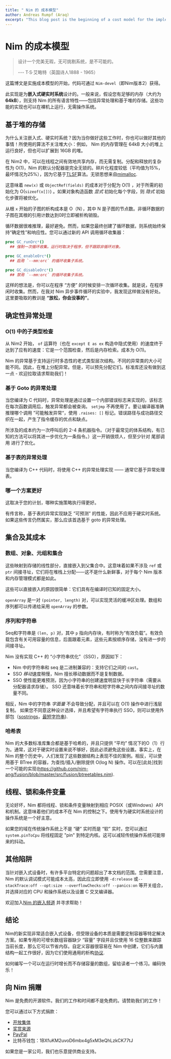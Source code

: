 ```yaml
---
title: " Nim 的 成本模型"
author: Andreas Rumpf (Araq)
excerpt: "This blog post is the beginning of a cost model for the implementation that is available via `Nim devel` aka Nim version 2."
---
```




# Nim 的成本模型

> 设计一个完美无瑕，无可挑剔系统，是不可能的。
>
>  --- T·S·艾略特（英国诗人1888 - 1965）



这篇博文是实施成本模型的开始，代码可通过 `Nim-devel`（即Nim版本2）获得。



此实现是为**嵌入式硬实时系统**设计的。一般来说，假设您有足够的内存（大约为**64kB**），则支持 Nim 的所有语言特性——包括异常处理和基于堆的存储。这些功能的实现也可以在裸机上运行，无需操作系统。



## 基于堆的存储

为什么关注嵌入式、硬实时系统？因为当你做好这些工作时，你也可以做好其他的事情！所使用的算法不关注堆大小：例如， Nim 的内存管理在 64kB 大小的堆上运行良好，但也可以扩展到 16GB 的堆。



在 Nim2 中，可以在线程之间有效地共享内存，而无需复制。分配和释放的复杂性为 O(1)，Nim 的默认分配器是完全无锁的。碎片化程度较低（平均值为15%，最坏情况为25%），因为它基于[TLSF](http://www.gii.upv.es/tlsf/)算法。无锁思想来自[mimalloc](https://github.com/microsoft/mimalloc).



这意味着  `new(x)`  或 `ObjectRef(fields)` 的成本对于分配为  O(1) ，对于所需的初始化为 O(`sizeof(x[])`) 。如果对象构造函数 *显式* 初始化每个字段，则 *隐式* 初始化步骤将被优化。



从根 `x` 开始的子图的析构成本是 O（N），其中 N 是子图的节点数。非循环数据的子图在其根的引用计数达到0时立即被析构销毁。



循环数据很难推理，最好避免。然而，如果您最终创建了循环数据，则系统始终保持“确定性”和响应性。您可以通过新的 API 调用循环收集器：



``` nim
proc GC_runOrc*()
  ## 强制一次循环收集。运行时取决于程序，但不跟踪非循环对象。

proc GC_enableOrc*()
  ## 启用 `--mm:orc` 的循环收集子系统。

proc GC_disableOrc*()
  ## 禁用 `--mm:orc` 的循环收集子系统。
```



这样的想法是，你可以在程序 “方便” 的时候安排一次循环收集。就是说，在程序闲时收集。然而，在我对 Nim 异步事件循环的实验中，我发现这样做没有好处。这里要吸取的教训是 **“放松，你会没事的”**。




## 确定性异常处理

### O(1) 中的子类型检查



从 Nim2 开始， `of` 运算符（也在 `except E as ex` 构造中隐式使用）的速度终于达到了应有的速度：它是一个范围检查，然后是内存检索。成本为 O(1)。

Nim 的异常基于支持运行时多态性的老式类型层次结构。不同的异常类的大小可能不同。因此，在堆上分配异常。但是，可以预先分配它们。标准库还没有做到这一点 - 欢迎拉取请求帮助我们！



### 基于 Goto 的异常处理

当您编译为 C 代码时，异常处理是通过设置一个内部错误标志来实现的，该标志在每次函数调用后，触发异常都会被查询。 `setjmp` 不再使用了。要让编译器准确推理哪个调用 ”可能触发异常“，使用  `.raises: []` 标记。错误路径与成功路径交织在一起，产生了指令缓存的优点和缺点。

所涉及的成本约为一次呼叫后的 2-4 条机器指令。（对于最常见的体系结构，有已知的方法可以将其进一步优化为一条指令。）这一开销很烦人，但至少针对 尾部调用 进行了优化。



### 基于表的异常处理

当您编译为 C++ 代码时，将使用 C++ 的异常处理实现 —— 通常它基于异常处理表。



### 哪一个方案更好

这取决于您的计划，哪种实施策略执行得更好。

有传言称，基于表的异常实现缺乏 ”可预测” 的性能，因此不应用于硬实时系统。如果这些传言仍然属实，那么应该首选基于 goto 的异常处理。



## 集合及其成本

### 数组、对象、元组和集合

这些映射到存储的线性部分，直接嵌入到父集合中。这意味着如果不涉及 `ref` 或 `ptr` 间接寻址，它们将在堆栈上分配——这不是什么新鲜事，对于每个 Nim 版本和内存管理模式都是如此。

这些可以直接嵌入的原因很简单：它们具有在编译时已知的固定大小。

`openArray` 是一对 `(pointer, length)` 对，可以实现灵活的缓冲区处理。数组和序列都可以传递给采用 `openArray` 的参数。



### 序列和字符串

Seq和字符串是 `(len, p)` 对，其中  `p` 指向内存块，有时称为“有效负载”。有效负载包含有关可用容量的信息，后面跟着元素，这些元素按顺序存储，没有进一步的间接寻址。

Nim 没有实现 C++ 的 “小字符串优化”（SSO），原因如下：



- Nim 中的字符串和 seq 是二进制兼容的：支持它们之间的 `cast`。
- SSO *移动*速度稍慢，Nim 擅长移动数据而不是复制数据。
- SSO 使性能更难预测，因为小字符串的创建速度明显快于长字符串（需要从分配器请求存储）。 SSO 还意味着长字符串和短字符串之间内存间接寻址的数量不同。




相反，Nim 中的字符串 *字面量* 不会导致分配，并且可以在  O(1) 操作中进行浅层复制。
如果您不同意这种设计选择，并且希望有字符串执行 SSO，则可以使用外部包（[sostrings](https://github.com/planetis-m/ssostrings)，[最短字符串](https://github.com/metagn/shorteststring)).



### 哈希表

Nim 的大多数标准库集合都是基于哈希的，并且只提供 “平均” 情况下的O（1）行为。通常，这对于硬实时设置来说不够好，因此必须避免这些设置。事实上，在 Nim 的整个历史中，人们发现了这些数据结构上表现不佳的案例。相反，可以使用基于 BTree 的容器，为查找/插入/删除提供 O(log N) 操作。可以在[此处]找到一个可能的实现(https://github.com/nim-ang/fusion/blob/master/src/fusion/btreetables.nim).




## 线程、锁和条件变量

无论好坏，Nim 都将线程、锁和条件变量映射到相应 POSIX（或Windows）API 和机制。这意味着他们的成本不在 Nim 的控制之下。使用专为硬实时系统设计的操作系统是一个好主意。

如果您的域在传统操作系统上不是 “硬” 实时而是 “软” 实时，您可以通过 `system.pinToCpu` 将线程固定 "pin" 到特定内核。这可以减轻传统操作系统可能带来的抖动。





## 其他陷阱

当针对嵌入式设备时，有许多平台特定的问题超出了本文档的范围。您需要注意， Nim 的默认调试模式可能成本太高，因此应立即使用 `-d:release` 或`--stackTrace:off --opt:size --overflowChecks:off --panics:on` 等开关组合，并选择对应的 CPU 和操作系统以及设置 C 交叉编译器。

欢迎加入[Nim 的嵌入频道](https://discord.com/channels/371759389889003530/756920870525730947) 并寻求帮助！



## 结论

Nim的新实现非常适合嵌入式设备，但受限设备的本质是需要定制容器等特定解决方案。如果专用的可增长数组容器缺少 “容量” 字段并且仅使用 16 位整数来跟踪当前长度，那么它可以节省内存。自定义容器很容易在 Nim 中创建，它们与内置结构一起工作很好，因为它们使用通用的析构[协议](https://nim-lang.org/docs/destructors.html).

如何编写一个可以在运行时增长而不存储容量的数组，留给读者一个练习。编码快乐！



## 向 Nim 捐赠

Nim 是免费的开源软件。我们的工作和时间都不是免费的。请赞助我们的工作！

您可以通过以下方式捐款：
- [开放集体](https://opencollective.com/nim)
- [奖赏来源](https://salt.bountysource.com/teams/nim)
- [PayPal](https://www.paypal.com/donate/?hosted_button_id=KYXH3BLJBHZTA)
- 比特币钱包：1BXfuKM2uvoD6mbx4g5xM3eQhLzkCK77tJ

如果您是一家公司，我们也乐意提供商业支持。


